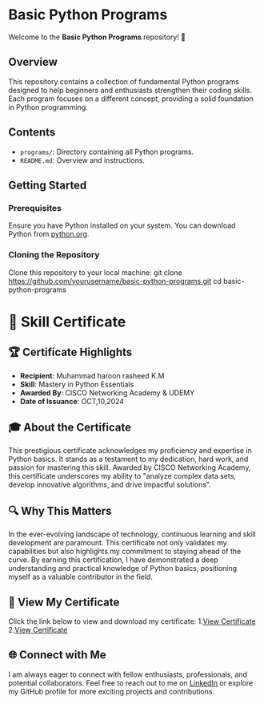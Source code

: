 # Basic Python Programs

Welcome to the **Basic Python Programs** repository! 🎉

## Overview
This repository contains a collection of fundamental Python programs designed to help beginners and enthusiasts strengthen their coding skills. Each program focuses on a different concept, providing a solid foundation in Python programming.

## Contents
- `programs/`: Directory containing all Python programs.
- `README.md`: Overview and instructions.

## Getting Started
### Prerequisites
Ensure you have Python installed on your system. You can download Python from [python.org](https://www.python.org/).
### Cloning the Repository
Clone this repository to your local machine:
git clone https://github.com/yourusername/basic-python-programs.git
cd basic-python-programs<br/>


# 🌟 Skill Certificate 

## 🏆 Certificate Highlights
- **Recipient**: Muhammad haroon rasheed K.M
- **Skill**: Mastery in Python Essentials
- **Awarded By**: CISCO Networking Academy & UDEMY
- **Date of Issuance**: OCT,10,2024

## 🎓 About the Certificate
This prestigious certificate acknowledges my proficiency and expertise in Python basics. It stands as a testament to my dedication, hard work, and passion for mastering this skill. Awarded by CISCO Networking Academy, this certificate underscores my ability to "analyze complex data sets, develop innovative algorithms, and drive impactful solutions".

## 🔍 Why This Matters
In the ever-evolving landscape of technology, continuous learning and skill development are paramount. This certificate not only validates my capabilities but also highlights my commitment to staying ahead of the curve. By earning this certification, I have demonstrated a deep understanding and practical knowledge of Python basics, positioning myself as a valuable contributor in the field.

## 📄 View My Certificate
Click the link below to view and download my certificate:
1.[View Certificate](https://github.com/haroontrailblazer/haroontrailblazer/blob/main/Python_Essentials_1_Badge20241010-8-6ayheo.pdf)
2.[View Certificate](https://github.com/haroontrailblazer/haroontrailblazer/blob/main/python%20boot%20camp.pdf)

## 🌐 Connect with Me
I am always eager to connect with fellow enthusiasts, professionals, and potential collaborators. Feel free to reach out to me on [LinkedIn](https://www.linkedin.com/in/haroon-k-m-861b8a255/) or explore my GitHub profile for more exciting projects and contributions.

